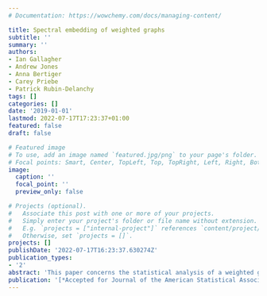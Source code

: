 ```yaml
---
# Documentation: https://wowchemy.com/docs/managing-content/

title: Spectral embedding of weighted graphs
subtitle: ''
summary: ''
authors:
- Ian Gallagher
- Andrew Jones
- Anna Bertiger
- Carey Priebe
- Patrick Rubin-Delanchy
tags: []
categories: []
date: '2019-01-01'
lastmod: 2022-07-17T17:23:37+01:00
featured: false
draft: false

# Featured image
# To use, add an image named `featured.jpg/png` to your page's folder.
# Focal points: Smart, Center, TopLeft, Top, TopRight, Left, Right, BottomLeft, Bottom, BottomRight.
image:
  caption: ''
  focal_point: ''
  preview_only: false

# Projects (optional).
#   Associate this post with one or more of your projects.
#   Simply enter your project's folder or file name without extension.
#   E.g. `projects = ["internal-project"]` references `content/project/deep-learning/index.md`.
#   Otherwise, set `projects = []`.
projects: []
publishDate: '2022-07-17T16:23:37.630274Z'
publication_types:
- '2'
abstract: 'This paper concerns the statistical analysis of a weighted graph through spectral embedding. Under a latent position model in which the expected adjacency matrix has low rank, we prove uniform consistency and a central limit theorem for the embedded nodes, treated as latent position estimates. In the special case of a weighted stochastic block model, this result implies that the embedding follows a Gaussian mixture model with each component representing a community. We exploit this to formally evaluate different weight representations of the graph using Chernoff information. For example, in a network anomaly detection problem where we observe a p-value on each edge, we recommend against directly embedding the matrix of p-values, and instead using threshold or log p-values, depending on network sparsity and signal strength.'
publication: '[*Accepted for Journal of the American Statistical Association*](https://arxiv.org/abs/1910.05534)'
---
```

